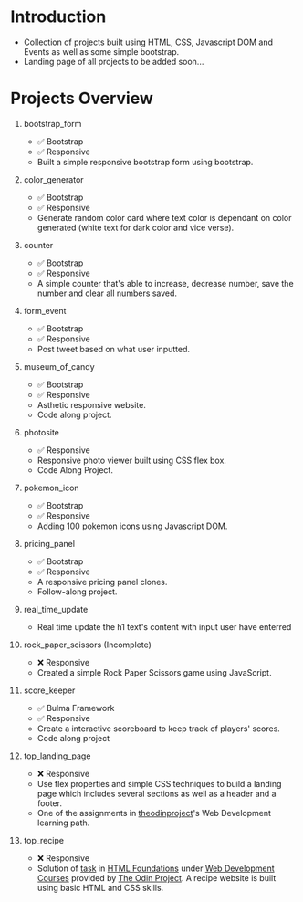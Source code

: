 # Introduction
- Collection of projects built using HTML, CSS, Javascript DOM and Events as well as some simple bootstrap.
- Landing page of all projects to be added soon...


# Projects Overview

1. bootstrap_form
   - :white_check_mark: Bootstrap
   - :white_check_mark: Responsive
   - Built a simple responsive bootstrap form using bootstrap.

2. color_generator
   - :white_check_mark: Bootstrap
   - :white_check_mark: Responsive
   - Generate random color card where text color is dependant on color generated (white text for dark color and vice verse).

3. counter
   - :white_check_mark: Bootstrap
   - :white_check_mark: Responsive
   - A simple counter that's able to increase, decrease number, save the number and clear all numbers saved.

4. form_event
   - :white_check_mark: Bootstrap
   - :white_check_mark: Responsive
   - Post tweet based on what user inputted.


5. museum_of_candy
   - :white_check_mark: Bootstrap
   - :white_check_mark: Responsive
   - Asthetic responsive website. 
   - Code along project.

6. photosite
   - :white_check_mark: Responsive
   - Responsive photo viewer built using CSS flex box.
   - Code Along Project.

7. pokemon_icon
   - :white_check_mark: Bootstrap
   - :white_check_mark: Responsive
   - Adding 100 pokemon icons using Javascript DOM.

8. pricing_panel
   - :white_check_mark: Bootstrap
   - :white_check_mark: Responsive
   - A responsive pricing panel clones.
   - Follow-along project.

9. real_time_update
   - Real time update the h1 text's content with input user have enterred


10. rock_paper_scissors (Incomplete)
    - :x: Responsive
    - Created a simple Rock Paper Scissors game using JavaScript.

11. score_keeper
    - :white_check_mark: Bulma Framework
    - :white_check_mark: Responsive
    - Create a interactive scoreboard to keep track of players' scores.
    - Code along project

12. top_landing_page
    - :x: Responsive
    - Use flex properties and simple CSS techniques to build a landing page which includes several sections as well as a header and a footer.
    - One of the assignments in [theodinproject](https://www.theodinproject.com/lessons/foundations-landing-page)'s Web Development learning path.


13. top_recipe
    - :x: Responsive
    - Solution of [task](https://www.theodinproject.com/paths/foundations/courses/foundations/lessons/recipes) in [HTML Foundations](https://www.theodinproject.com/paths/foundations/courses/foundations#html-foundations) under [Web Development Courses](https://www.theodinproject.com/paths/foundations/courses/foundations) provided by [The Odin Project](https://www.theodinproject.com/). A recipe website is built using basic HTML and CSS skills.
